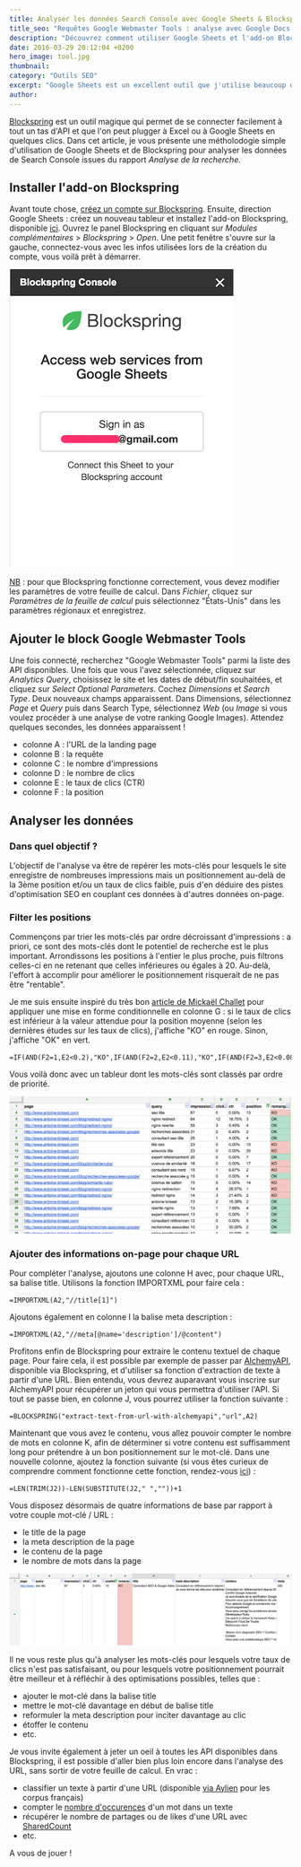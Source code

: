 ```yaml
---
title: Analyser les données Search Console avec Google Sheets & Blockspring
title_seo: "Requêtes Google Webmaster Tools : analyse avec Google Docs & Blockspring"
description: "Découvrez comment utiliser Google Sheets et l'add-on Blockspring pour analyser les données de Google Search Console et mieux optimiser votre site !"
date: 2016-03-29 20:12:04 +0200
hero_image: tool.jpg
thumbnail:
category: "Outils SEO"
excerpt: "Google Sheets est un excellent outil que j'utilise beaucoup dans mon activité SEO : pour générer des reporting avec l'API analytics, pour trier des mots-clés, ou même pour extraire les résultats Google sur une requête (même s'il semblerait que cela ne fonctionne plus depuis quelques semaines). Couplé à l'add-on Blockspring, les possibilités sont multiples."
author:
---
```


[Blockspring](https://www.blockspring.com/) est un outil magique qui permet de se connecter facilement à tout un tas d'API et que l'on peut plugger à Excel ou à Google Sheets en quelques clics. Dans cet article, je vous présente une métholodogie simple d'utilisation de Google Sheets et de Blockspring pour analyser les données de Search Console issues du rapport *Analyse de la recherche*.

## Installer l'add-on Blockspring

Avant toute chose, [créez un compte sur Blockspring](https://open.blockspring.com/users/sign_up).
Ensuite, direction Google Sheets : créez un nouveau tableur et installez l'add-on Blockspring, disponible [ici](https://chrome.google.com/webstore/detail/blockspring/aihldeahgcpbpmimkdpkafaedhbmfhoh).
Ouvrez le panel Blockspring en cliquant sur *Modules complémentaires* > *Blockspring* > *Open*.
Une petit fenêtre s'ouvre sur la gauche, connectez-vous avec les infos utilisées lors de la création du compte, vous voilà prêt à démarrer.

![Login Blockspring](/images/posts/blockspring-login.png "Login Blockspring")

<u>NB</u> : pour que Blockspring fonctionne correctement, vous devez modifier les paramètres de votre feuille de calcul. Dans *Fichier*, cliquez sur *Paramètres de la feuille de calcul* puis sélectionnez "États-Unis" dans les paramètres régionaux et enregistrez.

## Ajouter le block Google Webmaster Tools

Une fois connecté, recherchez "Google Webmaster Tools" parmi la liste des API disponibles. Une fois que vous l'avez sélectionnée, cliquez sur *Analytics Query*, choisissez le site et les dates de début/fin souhaitées, et cliquez sur *Select Optional Parameters*. Cochez *Dimensions* et *Search Type*. Deux nouveaux champs apparaissent. Dans Dimensions, sélectionnez *Page* et *Query* puis dans Search Type, sélectionnez *Web* (ou *Image* si vous voulez procéder à une analyse de votre ranking Google Images).
Attendez quelques secondes, les données apparaissent !

* colonne A : l'URL de la landing page
* colonne B : la requête
* colonne C : le nombre d'impressions
* colonne D : le nombre de clics
* colonne E : le taux de clics (CTR)
* colonne F : la position

## Analyser les données
### Dans quel objectif ?

L'objectif de l'analyse va être de repérer les mots-clés pour lesquels le site enregistre de nombreuses impressions mais un positionnement au-delà de la 3ème position et/ou un taux de clics faible, puis d'en déduire des pistes d'optimisation SEO en couplant ces données à d'autres données on-page.

### Filter les positions

Commençons par trier les mots-clés par ordre décroissant d'impressions : a priori, ce sont des mots-clés dont le potentiel de recherche est le plus important. Arrondissons les positions à l'entier le plus proche, puis filtrons celles-ci en ne retenant que celles inférieures ou égales à 20. Au-delà, l'effort à accomplir pour améliorer le positionnement risquerait de ne pas être "rentable".

Je me suis ensuite inspiré du très bon [article de Mickaël Challet](http://www.mickael-challet.com/developper-son-traf-seo/) pour appliquer une mise en forme conditionnelle en colonne G : si le taux de clics est inférieur à la valeur attendue pour la position moyenne (selon les dernières études sur les taux de clics), j'affiche "KO" en rouge. Sinon, j'affiche "OK" en vert.

```
=IF(AND(F2=1,E2<0.2),"KO",IF(AND(F2=2,E2<0.11),"KO",IF(AND(F2=3,E2<0.08),"KO",IF(AND(F2=4,E2<0.05),"KO",IF(AND(5<F2<11,E2<0.0327),"KO",IF(AND(F2>10,E2<0.014),"KO","OK"))))))
```

Vous voilà donc avec un tableur dont les mots-clés sont classés par ordre de priorité.

![Données Search Console](/images/posts/data-search-console.png "Données Search Console")

### Ajouter des informations on-page pour chaque URL

Pour compléter l'analyse, ajoutons une colonne H avec, pour chaque URL, sa balise title. Utilisons la fonction IMPORTXML pour faire cela :

```
=IMPORTXML(A2,"//title[1]")
```

Ajoutons également en colonne I la balise meta description :

```
=IMPORTXML(A2,"//meta[@name='description']/@content")
```

Profitons enfin de Blockspring pour extraire le contenu textuel de chaque page. Pour faire cela, il est possible par exemple de passer par [AlchemyAPI](http://www.alchemyapi.com/), disponible via Blockspring, et d'utiliser sa fonction d'extraction de texte à partir d'une URL. Bien entendu, vous devrez auparavant vous inscrire sur AlchemyAPI pour récupérer un jeton qui vous permettra d'utiliser l'API. Si tout se passe bien, en colonne J, vous pourrez utiliser la fonction suivante :

```
=BLOCKSPRING("extract-text-from-url-with-alchemyapi","url",A2)
```

Maintenant que vous avez le contenu, vous allez pouvoir compter le nombre de mots en colonne K, afin de déterminer si votre contenu est suffisamment long pour prétendre à un bon positionnement sur le mot-clé. Dans une nouvelle colonne, ajoutez la fonction suivante (si vous êtes curieux de comprendre comment fonctionne cette fonction, rendez-vous [ici](https://exceljet.net/formula/count-total-words-in-a-cell)) :

```
=LEN(TRIM(J2))-LEN(SUBSTITUTE(J2," ",""))+1
```

Vous disposez désormais de quatre informations de base par rapport à votre couple mot-clé / URL :

* le title de la page
* la meta description de la page
* le contenu de la page
* le nombre de mots dans la page

![Tableur final](/images/posts/data-google-sheets.png "Tableur final")

Il ne vous reste plus qu'à analyser les mots-clés pour lesquels votre taux de clics n'est pas satisfaisant, ou pour lesquels votre positionnement pourrait être meilleur et à réfléchir à des optimisations possibles, telles que :

* ajouter le mot-clé dans la balise title
* mettre le mot-clé davantage en début de balise title
* reformuler la meta description pour inciter davantage au clic
* étoffer le contenu
* etc.

Je vous invite également à jeter un oeil à toutes les API disponibles dans Blockspring, il est possible d'aller bien plus loin encore dans l'analyse des URL, sans sortir de votre feuille de calcul.
En vrac :

* classifier un texte à partir d'une URL (disponible [via Aylien](https://open.blockspring.com/bs/classify-text-with-aylien) pour les corpus français)
* compter le [nombre d'occurences](https://open.blockspring.com/pkpp1233/count-occurrence-of-string-within-text) d'un mot dans un texte
* récupérer le nombre de partages ou de likes d'une URL avec [SharedCount](https://open.blockspring.com/pkpp1233/share-counts-url-sharedcount)
* etc.

A vous de jouer !
